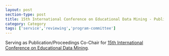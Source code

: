 ```yaml
---
layout: post
section-type: post
title: 15th International Conference on Educational Data Mining - Publications Co-Chair
category: Category
tags: ['service','reviewing','program-committee']
---
```

Serving as Publication/Proceedings Co-Chair for [15th International Conference on Educational Data Mining](https://edm2022.webspace.durham.ac.uk/).

